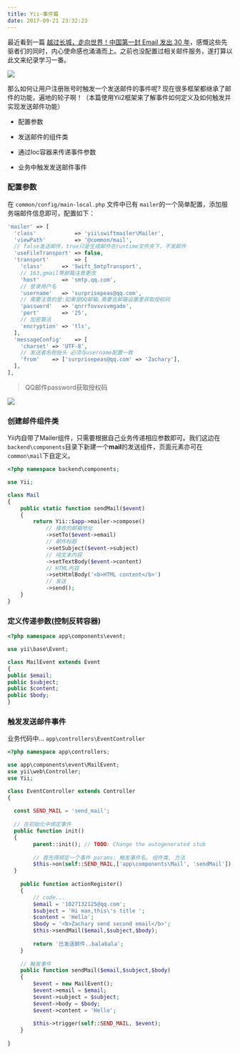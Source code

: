 ```yaml
---
title: Yii-事件篇
date: 2017-09-21 23:32:23
---
```


最近看到一篇 [越过长城，走向世界！中国第一封 Email 发出 30 年](http://mp.weixin.qq.com/s/0M7pmESV0EJmTkd5FXCQVg)，感慨这些先驱者们的同时，内心使命感也涌涌而上。之前也没配置过相关邮件服务，遂打算以此文来纪录学习一番。

![](https://ws3.sinaimg.cn/large/006tNc79gy1fjro4d2a9rj30go0bc75r.jpg)

<!--more-->

那么如何让用户注册账号时触发一个发送邮件的事件呢? 现在很多框架都继承了邮件的功能，遍地的轮子啊！（本篇使用Yii2框架来了解事件如何定义及如何触发并实现发送邮件功能）


- 配置参数

- 发送邮件的组件类

- 通过Ioc容器来传递事件参数

- 业务中触发发送邮件事件


### 配置参数

在 `common/config/main-local.php` 文件中已有 `mailer`的一个简单配置，添加服务端邮件信息即可，配置如下：

```php
'mailer' => [
  'class'            => 'yii\swiftmailer\Mailer',
  'viewPath'         => '@common/mail',
  // false发送邮件，true只是生成邮件在runtime文件夹下，不发邮件
  'useFileTransport' => false,
  'transport'        => [
    'class'      => 'Swift_SmtpTransport',
    // 163,gmail等邮箱注意更改
    'host'       => 'smtp.qq.com',
    // 登录用户名
    'username'   => 'surprisepeas@qq.com',
    // 需要注意的是:如果是QQ邮箱,需要去邮箱设置里获取授权码
    'password'   => 'qnrrfovxvsvmgade',
    'port'       => '25',
    // 加密算法
    'encryption' => 'tls',
  ],
  'messageConfig'    => [
    'charset' => 'UTF-8',
    // 发送者名称抬头 必须与username配置一致
    'from'    => ['surprisepeas@qq.com' => 'Zachary'],
  ],
],
```

> QQ邮件password获取授权码

![](https://ws4.sinaimg.cn/large/006tNc79gy1fjro9y0z9oj31ck0g2gq6.jpg)

### 创建邮件组件类

Yii内自带了Mailer组件，只需要根据自己业务传递相应参数即可。我们这边在`backend\components`目录下新建一个**mail**的发送组件，页面元素亦可在 `common\mail`下自定义。

```php
<?php namespace backend\components;

use Yii;

class Mail
{
    public static function sendMail($event)
    {
        return Yii::$app->mailer->compose()
            // 接收的邮箱地址
            ->setTo($event->email)
          	// 邮件标题
            ->setSubject($event->subject)
          	// 纯文本内容
            ->setTextBody($event->content)
          	// HTML内容
            ->setHtmlBody('<b>HTML content</b>')
          	// 发送
            ->send();
    }
}
```

### 定义传递参数(控制反转容器)

   ```php
<?php namespace app\components\event;

use yii\base\Event;

class MailEvent extends Event
{
  public $email;
  public $subject;
  public $content;
  public $body;
}
   ```


### 触发发送邮件事件

业务代码中... `app\controllers\EventController`

```php
<?php namespace app\controllers;

use app\components\event\MailEvent;
use yii\web\Controller;
use Yii;

class EventController extends Controller
{
  
  const SEND_MAIL = 'send_mail';
  
  // 在初始化中绑定事件
  public function init()
  {
        parent::init(); // TODO: Change the autogenerated stub
    
    	// 首先得绑定一个事件 params: 触发事件名, 组件类, 方法
        $this->on(self::SEND_MAIL,['app\components\Mail', 'sendMail']);
  }
  
    public function actionRegister() 
    {
        // code...
	    $email = '1027132125@qq.com';
        $subject = 'Hi man,this\'s title ';
        $content = 'Hello';
        $body = '<b>Zachary send second email</b>';
      	$this->sendMail($email,$subject,$body);
      
      	return '已发送邮件..balabala';
    }
 
  	// 触发事件
    public function sendMail($email,$subject,$body)
    {
        $event = new MailEvent();
        $event->email = $email;
        $event->subject = $subject;
        $event->body = $body;
        $event->content = 'Hello';
		
        $this->trigger(self::SEND_MAIL, $event);
    }
  
}
```





   ​

